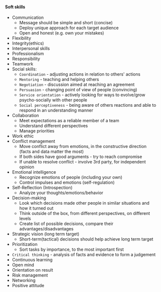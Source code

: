 #### Soft skills
* Communication
    * Message should be simple and short (concise)
    * Deploy unique approach for each target audience
    * Open and honest (e.g. own your mistakes)
* Flexibility
* Integrity(ethics)
* Interpersonal skills
* Professionalism
* Responsibility
* Teamwork
* Social skills:
    * `Coordination` - adjusting actions in relation to others' actions
    * `Mentoring` - teaching and helping others
    * `Negotiation` - discussion aimed at reaching an agreement
    * `Persuasion` - changing point of view of people (convincing)
    * `Service orientation` - actively looking for ways to evolve/grow psycho-socially with other people
    * `Social perceptiveness` - being aware of others reactions and able to respond in an understanding manner
* Collaboration
    * Meet expectations as a reliable member of a team
    * Understand different perspectives
    * Manage priorities
* Work ethic
* Conflict management
    * Move conflict away from emotions, in the constructive direction (facts and data matter the most)
    * If both sides have good arguments - try to reach compromise
    * If unable to resolve conflict - involve 3rd party, for independent opinion
* Emotional intelligence
    * Recognize emotions of people (including your own)
    * Control impulses and emotions (self-regulation)
* Self-Reflection (Introspection)
    * Analyze your thoughts/emotions/behavior
* Decision-making
    * Look which decisions made other people in similar situations and how it turned out
    * Think outside of the box, from different perspectives, on different levels
    * Create list of possible decisions, compare their advantages/disadvantages
* Strategic vision (long term target)
    * Short-term(tactical) decisions should help achieve long term target
* Prioritization
    * Sort tasks by importance, to the most important first
* `Critical thinking` - analysis of facts and evidence to form a judgement
* Continuous learning 
* Open mind
* Orientation on result
* Risk management
* Networking
* Positive attitude

